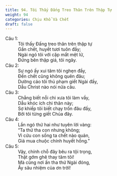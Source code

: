 ```yaml
---
title: 94. Tôi Thấy Đấng Treo Thân Trên Thập Tự
weight: 94
categories: Chịu Khổ Và Chết
draft: false
---
```

<dl><dt>Câu 1:</dt><dd data-verse="1">Tôi thấy Đấng treo thân trên thập tự <br/>Gần chết, huyết tươi tuôn đầy; <br/>Ngài ngó tôi với cặp mắt mệt lử, <br/>Đứng bên thập giá, tôi ngây. </dd><dt>Câu 2:</dt><dd data-verse="2">Sự ngó ấy xui tâm tôi nghẹn đầy, <br/>Đến chết cũng không quên đâu; <br/>Dường cáo tôi thủ phạm giết Ngài đấy, <br/>Dẫu Christ nào nói nửa câu. </dd><dt>Câu 3:</dt><dd data-verse="3">Chẳng biết nỗi chi xưa tôi làm vầy, <br/>Dẫu khóc ích chi thân này; <br/>Sợ khiếp tôi biết chạy trốn đâu đấy, <br/>Bởi tôi từng giết Chúa đây. </dd><dt>Câu 4:</dt><dd data-verse="4">Lần ngó thứ hai như tuyên lời vàng: <br/>“Ta thứ tha con nhưng không; <br/>Vì cứu con sống ta chết nào quản, <br/>Giá mua chuộc chính huyết hồng.” </dd><dt>Câu 5:</dt><dd data-verse="5">Vậy, chính chỗ đây bêu ra tội trọng, <br/>Thật gớm ghê thay tâm tôi! <br/>Mà cũng nơi ấn tha thứ Ngài đóng, <br/>Ấy sâu nhiệm của ơn trời! </dd></dl>